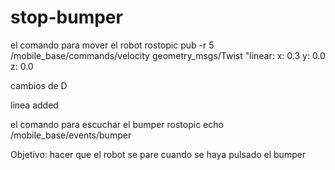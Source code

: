 # stop-bumper

el comando para mover el robot
rostopic pub -r 5 /mobile_base/commands/velocity geometry_msgs/Twist "linear:
  x: 0.3
  y: 0.0
  z: 0.0

cambios de D

linea added

el comando para escuchar el bumper
rostopic echo /mobile_base/events/bumper


Objetivo: hacer que el robot se pare cuando se haya pulsado el bumper
